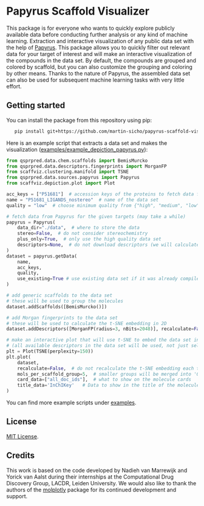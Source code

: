 # Papyrus Scaffold Visualizer

This package is for everyone who wants to quickly explore publicly available data before conducting further analysis or any kind of machine learning. Extraction and interactive visualization of any public data set with the help of [Papyrus](https://jcheminf.biomedcentral.com/articles/10.1186/s13321-022-00672-x). This package allows you to quickly filter out relevant data for your target of interest and will make an interactive visualization of the compounds in the data set. By default, the compounds are grouped and colored by scaffold, but you can also customize the grouping and coloring by other means. Thanks to the nature of Papyrus, the assembled data set can also be used for subsequent machine learning tasks with very little effort.

## Getting started

You can install the package from this repository using pip:

```bash
   pip install git+https://github.com/martin-sicho/papyrus-scaffold-visualizer.git@main
```

Here is an example script that extracts a data set and makes the visualization ([examples/example_depiction_papyrus.py](./examples/example_depiction_papyrus.py)):

```python
from qsprpred.data.chem.scaffolds import BemisMurcko
from qsprpred.data.descriptors.fingerprints import MorganFP
from scaffviz.clustering.manifold import TSNE
from qsprpred.data.sources.papyrus import Papyrus
from scaffviz.depiction.plot import Plot

acc_keys = ["P51681"]  # accession keys of the proteins to fetch data for
name = "P51681_LIGANDS_nostereo"  # name of the data set
quality = "low"  # choose minimum quality from {"high", "medium", "low"}

# fetch data from Papyrus for the given targets (may take a while)
papyrus = Papyrus(
    data_dir="./data",  # where to store the data
    stereo=False,  # do not consider stereochemistry
    plus_only=True,  # only use the high quality data set
    descriptors=None,  # do not download descriptors (we will calculate them later)
)
dataset = papyrus.getData(
    name,
    acc_keys,
    quality,
    use_existing=True # use existing data set if it was already compiled before
)

# add generic scaffolds to the data set
# these will be used to group the molecules
dataset.addScaffolds([BemisMurcko()])

# add Morgan fingerprints to the data set
# these will be used to calculate the t-SNE embedding in 2D
dataset.addDescriptors([MorganFP(radius=3, nBits=2048)], recalculate=False)

# make an interactive plot that will use t-SNE to embed the data set in 2D
# (all available descriptors in the data set will be used, not just selected features)
plt = Plot(TSNE(perplexity=150))
plt.plot(
    dataset,
    recalculate=False,  # do not recalculate the t-SNE embedding each time this is run
    mols_per_scaffold_group=5,  # smaller groups will be merged into 'Other' group
    card_data=["all_doc_ids"],  # what to show on the molecule cards
    title_data='InChIKey'   # Data to show in the title of the molecule cards
)
```

You can find more example scripts under [examples](./examples).

## License
[MIT License](./LICENSE.md).

## Credits

This work is based on the code developed by Nadieh van Marrewijk and Yorick van Aalst during their internships at the Computational Drug Discovery Group, LACDR, Leiden University. We would also like to thank the authors of the [molplotly](https://github.com/wjm41/molplotly) package for its continued development and support.
